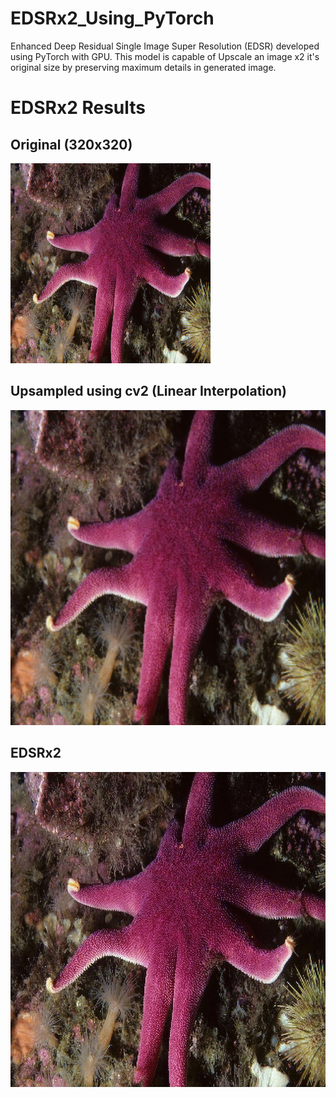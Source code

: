 # EDSRx2_Using_PyTorch
Enhanced Deep Residual Single Image Super Resolution (EDSR) developed using PyTorch with GPU. This model is capable of Upscale an image x2 it's original size by preserving maximum details in generated image.
# EDSRx2 Results
## Original (320x320)
![Original](./images/0001.png)

## Upsampled using cv2 (Linear Interpolation)
![Upsampled using cv2](./images/CV2.jpg)

## EDSRx2
![EDSRx2](./images/upscaled_image.jpg)

